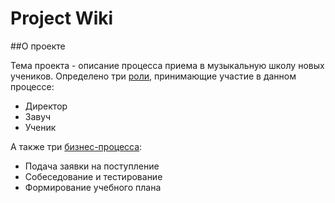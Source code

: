 # Project Wiki

##О проекте

Тема проекта - описание процесса приема в музыкальную школу новых учеников. Определено три [роли][roles], принимающие участие в данном процессе:
- Директор
- Завуч
- Ученик 

А также три [бизнес-процесса][processes]:
- Подача заявки на поступление
- Собеседование и тестирование
- Формирование учебного плана

[roles]: /docs/AboutRoles.md
[processes]: /docs/AboutProcesses.md
